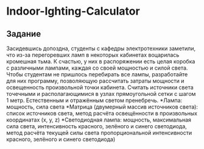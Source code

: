 # Indoor-Ighting-Calculator

## Задание

Засидевшись допоздна, студенты с кафедры электротехники заметили, что из-за перегоревших ламп в некоторых кабинетах воцарилась кромешная тьма. К счастью, у них в распоряжении есть целая коробка с различными лампами, каждая со своей мощностью и силой света. Чтобы студентам не пришлось перебирать все лампы, разработайте для них программу, позволяющую рассчитать затраты мощности и освещенность произвольной точки кабинета. Считать источники света точечными и располагающимися в узлах прямоугольной сетки с шагом 1 метр. Естественным и отражённым светом пренебречь.
*Лампа: мощность, сила света
*Матрица (двумерный массив источников света): список источников света, метод расчёта освещённости в произвольных координатах (x, y, z)
*Светодиодная лампа: мощность, максимальная сила света, интенсивность красного, зелёного и синего светодиода, метод расчёта текущей силы света пропорциональной  интенсивности красного, зелёного и синего светодиода)

